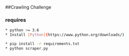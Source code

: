 ##Crawling Challenge

### requires
```bash
* python >= 3.6
* Install [Python](https://www.python.org/downloads/)

* pip install -r requirements.txt
* python scraper.py
```